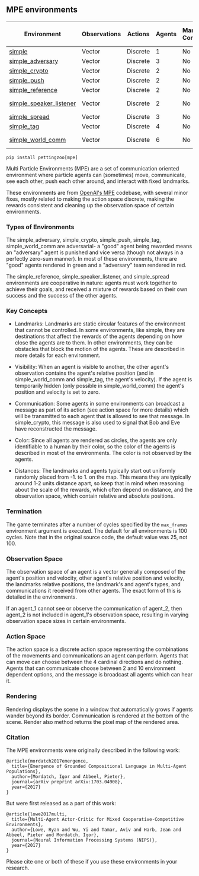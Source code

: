 ## MPE environments

| Environment             | Observations | Actions  | Agents | Manual Control | Action Shape | Action Values    | Observation Shape | Observation Values | Num States | Average Total Reward |
|-------------------------|--------------|----------|--------|----------------|--------------|------------------|-------------------|--------------------|------------|----------------|
| [simple](mpe/simple)                  | Vector       | Discrete | 1      | No             | (5)          | Discrete(5)      | (4)               | (-inf,inf)         | ?          | N/A |
| [simple_adversary](mpe/simple_adversary)        | Vector       | Discrete | 3      | No             | (5)          | Discrete(5)      | (8),(10)          | (-inf,inf)         | ?  | N/A |        |
| [simple_crypto](mpe/simple_crypto)           | Vector       | Discrete | 2      | No             | (4)          | Discrete(4)      | (4),(8)           | (-inf,inf)         | ?          | N/A |
| [simple_push](mpe/simple_push)             | Vector       | Discrete | 2      | No             | (5)          | Discrete(5)      | (8),(19)          | (-inf,inf)         | ?          | N/A |
| [simple_reference](mpe/simple_reference)        | Vector       | Discrete | 2      | No             | (50)         | Discrete(50)     | (21)              | (-inf,inf)         | ?          | -296.25 | |
| [simple_speaker_listener](mpe/simple_speaker_listener) | Vector       | Discrete | 2      | No             | (3),(5)      | Discrete(3),(5)  | (3),(11)          | (-inf,inf)         | ?           | -561.56|
| [simple_spread](mpe/simple_spread)           | Vector       | Discrete | 3      | No             | (5)          | Discrete(5)      | (18)              | (-inf,inf)         | ?          | -543.63 |
| [simple_tag](mpe/simple_tag)              | Vector       | Discrete | 4      | No             | (5)          | Discrete(5)      | (14),(16)         | (-inf,inf)         | ?          | N/A |
| [simple_world_comm](mpe/simple_world_comm)       | Vector       | Discrete | 6      | No             | (5),(20)     | Discrete(5),(20) | (28),(34)         | (-inf,inf)         | ?          | N/A |


`pip install pettingzoo[mpe]`

Multi Particle Environments (MPE) are a set of communication oriented environment where particle agents can (sometimes) move, communicate, see each other, push each other around, and interact with fixed landmarks.

These environments are from [OpenAI's MPE](https://github.com/openai/multiagent-particle-envs) codebase, with several minor fixes, mostly related to making the action space discrete, making the rewards consistent and cleaning up the observation space of certain environments.

### Types of Environments

The simple_adversary, simple_crypto, simple_push, simple_tag, simple_world_comm are adversarial- a "good" agent being rewarded means an "adversary" agent is punished and vice versa (though not always in a perfectly zero-sum manner). In most of these environments, there are "good" agents rendered in green and a "adversary" team rendered in red.

The simple_reference, simple_speaker_listener, and simple_spread environments are cooperative in nature: agents must work together to achieve their goals, and received a mixture of rewards based on their own success and the success of the other agents.

### Key Concepts

* Landmarks: Landmarks are static circular features of the environment that cannot be controlled. In some environments, like simple, they are destinations that affect the rewards of the agents depending on how close the agents are to them. In other environments, they can be obstacles that block the motion of the agents. These are described in more details for each environment.

* Visibility: When an agent is visible to another, the other agent's observation contains the agent's relative position (and in simple_world_comm and simple_tag, the agent's velocity). If the agent is temporarily hidden (only possible in simple_world_comm) the agent's position and velocity is set to zero.

* Communication: Some agents in some environments can broadcast a message as part of its action (see action space for more details) which will be transmitted to each agent that is allowed to see that message. In simple_crypto, this message is also used to signal that Bob and Eve have reconstructed the message.

* Color: Since all agents are rendered as circles, the agents are only identifiable to a human by their color, so the color of the agents is described in most of the environments. The color is not observed by the agents.

* Distances: The landmarks and agents typically start out uniformly randomly placed from -1. to 1. on the map. This means they are typically around 1-2 units distance apart, so keep that in mind when reasoning about the scale of the rewards, which often depend on distance, and the observation space, which contain relative and absolute positions.

### Termination

The game terminates after a number of cycles specified by the `max_frames` environment argument is executed. The default for all environments is 100 cycles. Note that in the original source code, the default value was 25, not 100.

### Observation Space

The observation space of an agent is a vector generally composed of the agent's position and velocity, other agent's relative position and velocity, the landmarks relative positions, the landmark's and agent's types, and communications it received from other agents. The exact form of this is detailed in the environments.

If an agent_1 cannot see or observe the communication of agent_2, then agent_2 is not included in agent_1's observation space, resulting in varying observation space sizes in certain environments.

### Action Space

The action space is a discrete action space representing the combinations of the movements and communications an agent can perform. Agents that can move can choose between the 4 cardinal directions and do nothing. Agents that can communicate choose between 2 and 10 environment dependent options, and the message is broadcast all agents which can hear it.

### Rendering

Rendering displays the scene in a window that automatically grows if agents wander beyond its border. Communication is rendered at the bottom of the scene. Render also method returns the pixel map of the rendered area.

### Citation

The MPE environments were originally described in the following work:

```
@article{mordatch2017emergence,
  title={Emergence of Grounded Compositional Language in Multi-Agent Populations},
  author={Mordatch, Igor and Abbeel, Pieter},
  journal={arXiv preprint arXiv:1703.04908},
  year={2017}
}
```

But were first released as a part of this work:

```
@article{lowe2017multi,
  title={Multi-Agent Actor-Critic for Mixed Cooperative-Competitive Environments},
  author={Lowe, Ryan and Wu, Yi and Tamar, Aviv and Harb, Jean and Abbeel, Pieter and Mordatch, Igor},
  journal={Neural Information Processing Systems (NIPS)},
  year={2017}
}
```

Please cite one or both of these if you use these environments in your research.
